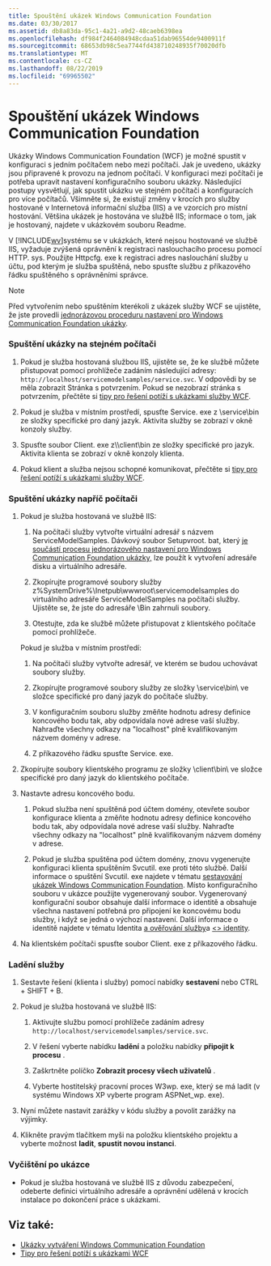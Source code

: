```yaml
---
title: Spouštění ukázek Windows Communication Foundation
ms.date: 03/30/2017
ms.assetid: db8a83da-95c1-4a21-a9d2-48caeb6398ea
ms.openlocfilehash: df984f2464084948cdaa51dab96554de9400911f
ms.sourcegitcommit: 68653db98c5ea7744fd438710248935f70020dfb
ms.translationtype: MT
ms.contentlocale: cs-CZ
ms.lasthandoff: 08/22/2019
ms.locfileid: "69965502"
---
```

# <a name="running-the-windows-communication-foundation-samples"></a>Spouštění ukázek Windows Communication Foundation
Ukázky Windows Communication Foundation (WCF) je možné spustit v konfiguraci s jedním počítačem nebo mezi počítači. Jak je uvedeno, ukázky jsou připravené k provozu na jednom počítači. V konfiguraci mezi počítači je potřeba upravit nastavení konfiguračního souboru ukázky. Následující postupy vysvětlují, jak spustit ukázku ve stejném počítači a konfiguracích pro více počítačů. Všimněte si, že existují změny v krocích pro služby hostované v Internetová informační služba (IIS) a ve vzorcích pro místní hostování. Většina ukázek je hostována ve službě IIS; informace o tom, jak je hostovaný, najdete v ukázkovém souboru Readme.  
  
 V [!INCLUDE[wv](../../../../includes/wv-md.md)]systému se v ukázkách, které nejsou hostované ve službě IIS, vyžaduje zvýšená oprávnění k registraci naslouchacího procesu pomocí HTTP. sys. Použijte Httpcfg. exe k registraci adres naslouchání služby u účtu, pod kterým je služba spuštěná, nebo spusťte službu z příkazového řádku spuštěného s oprávněními správce.  
  
> [!NOTE]
> Před vytvořením nebo spuštěním kterékoli z ukázek služby WCF se ujistěte, že jste provedli [jednorázovou proceduru nastavení pro Windows Communication Foundation ukázky](../../../../docs/framework/wcf/samples/one-time-setup-procedure-for-the-wcf-samples.md).  
  
### <a name="to-run-the-sample-on-the-same-machine"></a>Spuštění ukázky na stejném počítači  
  
1. Pokud je služba hostovaná službou IIS, ujistěte se, že ke službě můžete přistupovat pomocí prohlížeče zadáním následující adresy: `http://localhost/servicemodelsamples/service.svc`. V odpovědi by se měla zobrazit Stránka s potvrzením. Pokud se nezobrazí stránka s potvrzením, přečtěte si [tipy pro řešení potíží s ukázkami služby WCF](https://docs.microsoft.com/previous-versions/dotnet/netframework-3.5/ms751511(v=vs.90)).  
  
2. Pokud je služba v místním prostředí, spusťte Service. exe z \service\bin ze složky specifické pro daný jazyk. Aktivita služby se zobrazí v okně konzoly služby.  
  
3. Spusťte soubor Client. exe z\\\client\bin ze složky specifické pro jazyk. Aktivita klienta se zobrazí v okně konzoly klienta.  
  
4. Pokud klient a služba nejsou schopné komunikovat, přečtěte si [tipy pro řešení potíží s ukázkami služby WCF](https://docs.microsoft.com/previous-versions/dotnet/netframework-3.5/ms751511(v=vs.90)).  
  
### <a name="to-run-the-sample-across-machines"></a>Spuštění ukázky napříč počítači  
  
1. Pokud je služba hostovaná ve službě IIS:  
  
    1. Na počítači služby vytvořte virtuální adresář s názvem ServiceModelSamples. Dávkový soubor Setupvroot. bat, který [je součástí procesu jednorázového nastavení pro Windows Communication Foundation ukázky,](../../../../docs/framework/wcf/samples/one-time-setup-procedure-for-the-wcf-samples.md) lze použít k vytvoření adresáře disku a virtuálního adresáře.  
  
    2. Zkopírujte programové soubory služby z%SystemDrive%\Inetpub\wwwroot\servicemodelsamples do virtuálního adresáře ServiceModelSamples na počítači služby. Ujistěte se, že jste do adresáře \Bin zahrnuli soubory.  
  
    3. Otestujte, zda ke službě můžete přistupovat z klientského počítače pomocí prohlížeče.  
  
     Pokud je služba v místním prostředí:  
  
    1. Na počítači služby vytvořte adresář, ve kterém se budou uchovávat soubory služby.  
  
    2. Zkopírujte programové soubory služby ze složky \service\bin\ ve složce specifické pro daný jazyk do počítače služby.  
  
    3. V konfiguračním souboru služby změňte hodnotu adresy definice koncového bodu tak, aby odpovídala nové adrese vaší služby. Nahraďte všechny odkazy na "localhost" plně kvalifikovaným názvem domény v adrese.  
  
    4. Z příkazového řádku spusťte Service. exe.  
  
2. Zkopírujte soubory klientského programu ze složky \client\bin\ ve složce specifické pro daný jazyk do klientského počítače.  
  
3. Nastavte adresu koncového bodu.  
  
    1. Pokud služba není spuštěná pod účtem domény, otevřete soubor konfigurace klienta a změňte hodnotu adresy definice koncového bodu tak, aby odpovídala nové adrese vaší služby. Nahraďte všechny odkazy na "localhost" plně kvalifikovaným názvem domény v adrese.  
  
    2. Pokud je služba spuštěna pod účtem domény, znovu vygenerujte konfiguraci klienta spuštěním Svcutil. exe proti této službě. Další informace o spuštění Svcutil. exe najdete v tématu [sestavování ukázek Windows Communication Foundation](../../../../docs/framework/wcf/samples/building-the-samples.md). Místo konfiguračního souboru v ukázce použijte vygenerovaný soubor. Vygenerovaný konfigurační soubor obsahuje další informace o identitě a obsahuje všechna nastavení potřebná pro připojení ke koncovému bodu služby, i když se jedná o výchozí nastavení. Další informace o identitě najdete v tématu Identita [a ověřování služby](../../../../docs/framework/wcf/feature-details/service-identity-and-authentication.md)a [ \<> identity](../../../../docs/framework/configure-apps/file-schema/wcf/identity.md).  
  
4. Na klientském počítači spusťte soubor Client. exe z příkazového řádku.  
  
### <a name="to-debug-a-service"></a>Ladění služby  
  
1. Sestavte řešení (klienta i služby) pomocí nabídky **sestavení** nebo CTRL + SHIFT + B.  
  
2. Pokud je služba hostovaná ve službě IIS:  
  
    1. Aktivujte službu pomocí prohlížeče zadáním adresy `http://localhost/servicemodelsamples/service.svc`.  
  
    2. V řešení vyberte nabídku **ladění** a položku nabídky **připojit k procesu** .  
  
    3. Zaškrtněte políčko **Zobrazit procesy všech uživatelů** .  
  
    4. Vyberte hostitelský pracovní proces W3wp. exe, který se má ladit (v systému Windows XP vyberte program ASPNet_wp. exe).  
  
3. Nyní můžete nastavit zarážky v kódu služby a povolit zarážky na výjimky.  
  
4. Klikněte pravým tlačítkem myši na položku klientského projektu a vyberte možnost **ladit**, **spustit novou instanci**.  
  
### <a name="to-clean-up-after-the-sample"></a>Vyčištění po ukázce  
  
- Pokud je služba hostovaná ve službě IIS z důvodu zabezpečení, odeberte definici virtuálního adresáře a oprávnění udělená v krocích instalace po dokončení práce s ukázkami.  
  
## <a name="see-also"></a>Viz také:

- [Ukázky vytváření Windows Communication Foundation](../../../../docs/framework/wcf/samples/building-the-samples.md)
- [Tipy pro řešení potíží s ukázkami WCF](https://docs.microsoft.com/previous-versions/dotnet/netframework-3.5/ms751511(v=vs.90))
